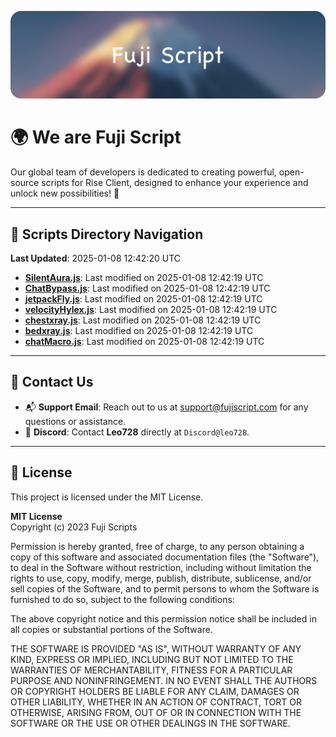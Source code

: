 ![Banner](.github/b.webp)

# 🌍 **We are Fuji Script**

Our global team of developers is dedicated to creating powerful, open-source scripts for Rise Client, designed to enhance your experience and unlock new possibilities! 🌟

---
<!-- SCRIPTS_NAVIGATION_START -->
## 📂 **Scripts Directory Navigation**

**Last Updated**: 2025-01-08 12:42:20 UTC

- **[SilentAura.js](scripts/SilentAura.js)**: Last modified on 2025-01-08 12:42:19 UTC
- **[ChatBypass.js](scripts/ChatBypass.js)**: Last modified on 2025-01-08 12:42:19 UTC
- **[jetpackFly.js](scripts/jetpackFly.js)**: Last modified on 2025-01-08 12:42:19 UTC
- **[velocityHylex.js](scripts/velocityHylex.js)**: Last modified on 2025-01-08 12:42:19 UTC
- **[chestxray.js](scripts/chestxray.js)**: Last modified on 2025-01-08 12:42:19 UTC
- **[bedxray.js](scripts/bedxray.js)**: Last modified on 2025-01-08 12:42:19 UTC
- **[chatMacro.js](scripts/chatMacro.js)**: Last modified on 2025-01-08 12:42:19 UTC

<!-- SCRIPTS_NAVIGATION_END -->

---

## 💬 **Contact Us**  
- 📬 **Support Email**: Reach out to us at [support@fujiscript.com](mailto:support@fujiscript.com) for any questions or assistance.  
- 💬 **Discord**: Contact **Leo728** directly at `Discord@leo728`.

---

## 📜 **License**

This project is licensed under the MIT License.  

**MIT License**  
Copyright (c) 2023 Fuji Scripts  

Permission is hereby granted, free of charge, to any person obtaining a copy of this software and associated documentation files (the "Software"), to deal in the Software without restriction, including without limitation the rights to use, copy, modify, merge, publish, distribute, sublicense, and/or sell copies of the Software, and to permit persons to whom the Software is furnished to do so, subject to the following conditions:  

The above copyright notice and this permission notice shall be included in all copies or substantial portions of the Software.  

THE SOFTWARE IS PROVIDED "AS IS", WITHOUT WARRANTY OF ANY KIND, EXPRESS OR IMPLIED, INCLUDING BUT NOT LIMITED TO THE WARRANTIES OF MERCHANTABILITY, FITNESS FOR A PARTICULAR PURPOSE AND NONINFRINGEMENT. IN NO EVENT SHALL THE AUTHORS OR COPYRIGHT HOLDERS BE LIABLE FOR ANY CLAIM, DAMAGES OR OTHER LIABILITY, WHETHER IN AN ACTION OF CONTRACT, TORT OR OTHERWISE, ARISING FROM, OUT OF OR IN CONNECTION WITH THE SOFTWARE OR THE USE OR OTHER DEALINGS IN THE SOFTWARE.  
